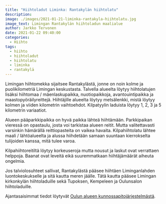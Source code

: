 ```yaml
---
title: "Hiihtoladut Liminka: Rantakylän hiihtolatu"
description:
image: ./images/2021-01-21-liminka-rantakyla-hiihtolatu.jpg
image_text: Limingan Rantakylän hiihtoladun maalialue
author: Jarkko Tervonen
date: 2021-01-22 09:40:00
categories:
  - Hiihto
tags:
  - hiihto
  - hiihtoladut
  - hiihtolatu
  - liminka
  - rantakylä
---
```


Limingan hiihtomekka sijaitsee Rantakylästä, jonne on noin kolme ja puolikilometriä Limingan keskustasta. Talvella alueelta löytyy hiihtolatujen lisäksi hiihtomaa / mäenlaskupaikka, nuotiopaikkoja, avantouintipaikka ja maastopyöräilyreittejä. Hiihtäjille alueelta löytyy metsälenkki, mistä löytyy kolmen ja viiden kilometrin vaihtoehdot. Kilpatyylin laduista löytyy 1, 2, 3 ja 5 kilometrin variaatiot.

Alueen pääparkkipaikka on hyvä paikka lähteä hiihtämään. Parkkipaikan vieressä on opastaulu, josta voi tarkistaa alueen reitit. Mutta valitettavasti varsinkin hämärällä reittiopasteita on vaikea havaita. Kilpahiihtolatu lähtee maali / lähtöalueelta ja alussa hiihdetään samaan suuntaan kierrokselta tulijoiden kanssa, mitä tulee varoa.

Kilpahiihtoreitiltä löytyy korkeuseroja mutta nousut ja laskut ovat verrattaen helppoja. Baanat ovat leveitä eikä suuremmatkaan hiihtäjämäärät aiheuta ongelmia.

Jos talviolosuhteet sallivat, Rantakylästä pääsee hiihtäen Liminganlahden luontokeskukselle ja sitä kautta meren jäälle. Tätä kautta pääsee Limingan kirkonkylän hiihtoladuille sekä Tupoksen, Kempeleen ja Oulunsalon hiihtoladuille.

Ajantasaisimmat tiedot löytyvät [Oulun alueen kunnossapitojärjestelmästä](https://oulu.fluentprogress.fi/outdoors).
